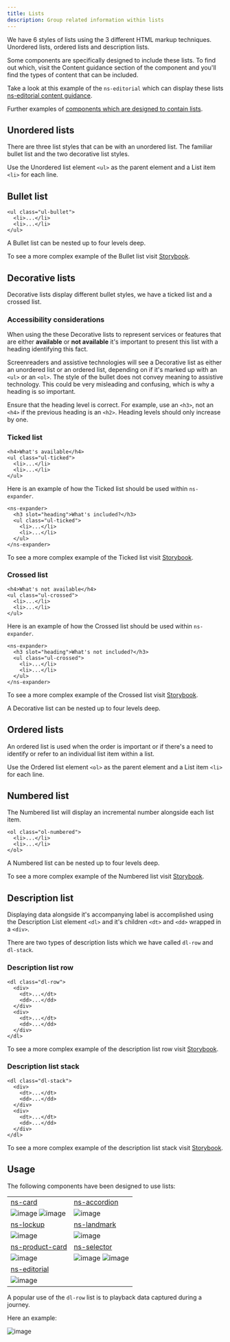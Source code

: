```yaml
---
title: Lists
description: Group related information within lists
---
```


We have 6 styles of lists using the 3 different HTML markup techniques. Unordered lists, ordered lists and description lists.

Some components are specifically designed to include these lists. To find out which, visit the Content guidance section of the component and you'll find the types of content that can be included.

Take a look at this example of the `ns-editorial` which can display these lists [ns-editorial content guidance](components/ns-editorial.md#content-guidance).

Further examples of [components which are designed to contain lists](#usage).

## Unordered lists

There are three list styles that can be with an unordered list. The familiar bullet list and the two decorative list styles.

Use the Unordered list element `<ul>` as the parent element and a List item `<li>` for each line.

## Bullet list

```markup
<ul class="ul-bullet">
  <li>...</li>
  <li>...</li>
</ul>
```

A Bullet list can be nested up to four levels deep.

To see a more complex example of the Bullet list visit [Storybook](https://www.britishgas.co.uk/nucleus/demo/index.html?path=/story/foundations-lists--ul-bullet).

## Decorative lists

Decorative lists display different bullet styles, we have a ticked list and a crossed list.

### Accessibility considerations

When using the these Decorative lists to represent services or features that are either **available** or **not available** it's important to present this list with a heading identifying this fact.

Screenreaders and assistive technologies will see a Decorative list as either an unordered list or an ordered list, depending on if it's marked up with an `<ul>` or an `<ol>`. The style of the bullet does not convey meaning to assistive technology. This could be very misleading and confusing, which is why a heading is so important.

Ensure that the heading level is correct. For example, use an `<h3>`, not an `<h4>` if the previous heading is an `<h2>`. Heading levels should only increase by one.

### Ticked list

```markup
<h4>What's available</h4>
<ul class="ul-ticked">
  <li>...</li>
  <li>...</li>
</ul>
```

Here is an example of how the Ticked list should be used within `ns-expander`.

```markup
<ns-expander>
  <h3 slot="heading">What's included?</h3>
  <ul class="ul-ticked">
    <li>...</li>
    <li>...</li>
  </ul>
</ns-expander>
```

To see a more complex example of the Ticked list visit [Storybook](https://www.britishgas.co.uk/nucleus/demo/index.html?path=/story/foundations-lists--ul-ticked).

### Crossed list

```markup
<h4>What's not available</h4>
<ul class="ul-crossed">
  <li>...</li>
  <li>...</li>
</ul>
```

Here is an example of how the Crossed list should be used within `ns-expander`.

```markup
<ns-expander>
  <h3 slot="heading">What's not included?</h3>
  <ul class="ul-crossed">
    <li>...</li>
    <li>...</li>
  </ul>
</ns-expander>
```

To see a more complex example of the Crossed list visit [Storybook](https://www.britishgas.co.uk/nucleus/demo/index.html?path=/story/foundations-lists--ul-crossed).

A Decorative list can be nested up to four levels deep.

## Ordered lists

An ordered list is used when the order is important or if there's a need to identify or refer to an individual list item within a list.

Use the Ordered list element `<ol>` as the parent element and a List item `<li>` for each line.

## Numbered list

The Numbered list will display an incremental number alongside each list item.

```markup
<ol class="ol-numbered">
  <li>...</li>
  <li>...</li>
</ol>
```

A Numbered list can be nested up to four levels deep.

To see a more complex example of the Numbered list visit [Storybook](https://www.britishgas.co.uk/nucleus/demo/index.html?path=/story/foundations-lists--ol-numbered).

## Description list

Displaying data alongside it's accompanying label is accomplished using the Description List element `<dl>` and it's children `<dt>` and `<dd>` wrapped in a `<div>`.

There are two types of description lists which we have called `dl-row` and `dl-stack`.

### Description list row

```markup
<dl class="dl-row">
  <div>
    <dt>...</dt>
    <dd>...</dd>
  </div>
  <div>
    <dt>...</dt>
    <dd>...</dd>
  </div>
</dl>
```

To see a more complex example of the description list row visit [Storybook](https://www.britishgas.co.uk/nucleus/demo/index.html?path=/story/foundations-lists--dl-row).

### Description list stack

```markup
<dl class="dl-stack">
  <div>
    <dt>...</dt>
    <dd>...</dd>
  </div>
  <div>
    <dt>...</dt>
    <dd>...</dd>
  </div>
</dl>
```

To see a more complex example of the description list stack visit [Storybook](https://www.britishgas.co.uk/nucleus/demo/index.html?path=/story/foundations-lists--dl-stack).

## Usage

The following components have been designed to use lists:

|  |  |
| :--- | :--- |
| [ns-card](components/ns-card.md) | [ns-accordion](components/ns-accordion.md) |
| ![image](https://user-images.githubusercontent.com/78355810/225370157-e3df4e83-dde2-41ab-be50-78990d6c5e70.png) ![image](https://user-images.githubusercontent.com/78355810/225371334-d0c729e9-9073-4d3a-b704-d8fc6f1d44a3.png) | ![image](https://user-images.githubusercontent.com/78355810/225386389-ad5cdeec-a276-43af-9a30-400d50dcd940.png) |
| [ns-lockup](components/ns-lockup.md) | [ns-landmark](components/ns-landmark.md) |
| ![image](https://user-images.githubusercontent.com/28779/104291321-4e08a280-54b3-11eb-89cd-3b297a7680f9.png) | ![image](https://user-images.githubusercontent.com/28779/104291289-40ebb380-54b3-11eb-9f92-5818958b9126.png) |
| [ns-product-card](components/ns-product-card.md) | [ns-selector](components/ns-selector.md) |
| ![image](https://user-images.githubusercontent.com/28779/104291382-5c56be80-54b3-11eb-9c9b-72ae82aadbe2.png) | ![image](https://user-images.githubusercontent.com/28779/104291412-67115380-54b3-11eb-9ec7-9de039835152.png) ![image](https://user-images.githubusercontent.com/28779/104291434-6ed0f800-54b3-11eb-8360-81bdc0fbc71f.png) |
| [ns-editorial](components/ns-editorial.md) |  |
| ![image](https://user-images.githubusercontent.com/28779/104291207-27e30280-54b3-11eb-8dd0-40e40b1a6409.png) |  |

A popular use of the `dl-row` list is to playback data captured during a journey.

Here an example:

![image](https://user-images.githubusercontent.com/28779/104168630-3d462700-53f6-11eb-8410-1f425020b117.png)
